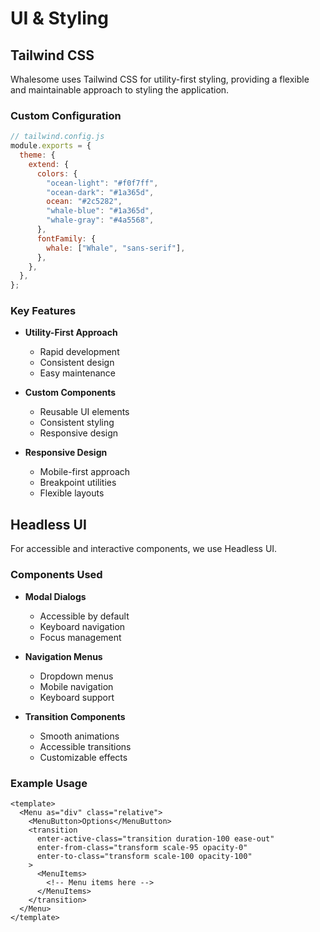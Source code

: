 # UI & Styling

## Tailwind CSS

Whalesome uses Tailwind CSS for utility-first styling, providing a flexible and maintainable approach to styling the application.

### Custom Configuration

```javascript
// tailwind.config.js
module.exports = {
  theme: {
    extend: {
      colors: {
        "ocean-light": "#f0f7ff",
        "ocean-dark": "#1a365d",
        ocean: "#2c5282",
        "whale-blue": "#1a365d",
        "whale-gray": "#4a5568",
      },
      fontFamily: {
        whale: ["Whale", "sans-serif"],
      },
    },
  },
};
```

### Key Features

- **Utility-First Approach**

  - Rapid development
  - Consistent design
  - Easy maintenance

- **Custom Components**

  - Reusable UI elements
  - Consistent styling
  - Responsive design

- **Responsive Design**
  - Mobile-first approach
  - Breakpoint utilities
  - Flexible layouts

## Headless UI

For accessible and interactive components, we use Headless UI.

### Components Used

- **Modal Dialogs**

  - Accessible by default
  - Keyboard navigation
  - Focus management

- **Navigation Menus**

  - Dropdown menus
  - Mobile navigation
  - Keyboard support

- **Transition Components**
  - Smooth animations
  - Accessible transitions
  - Customizable effects

### Example Usage

```vue
<template>
  <Menu as="div" class="relative">
    <MenuButton>Options</MenuButton>
    <transition
      enter-active-class="transition duration-100 ease-out"
      enter-from-class="transform scale-95 opacity-0"
      enter-to-class="transform scale-100 opacity-100"
    >
      <MenuItems>
        <!-- Menu items here -->
      </MenuItems>
    </transition>
  </Menu>
</template>
```
